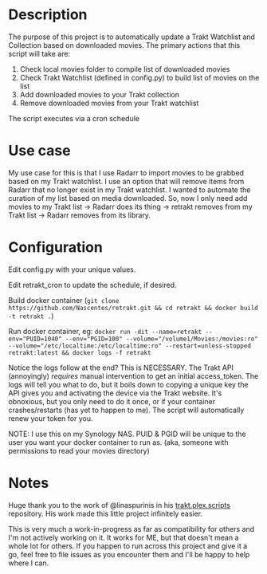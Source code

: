 # Description

The purpose of this project is to automatically update a Trakt Watchlist and Collection based on downloaded movies.
The primary actions that this script will take are:

1. Check local movies folder to compile list of downloaded movies
2. Check Trakt Watchlist (defined in config.py) to build list of movies on the list
3. Add downloaded movies to your Trakt collection
4. Remove downloaded movies from your Trakt watchlist

The script executes via a cron schedule

# Use case

My use case for this is that I use Radarr to import movies to be grabbed based on my Trakt watchlist. I use an option that will remove items from Radarr that no longer exist in my Trakt watchlist. I wanted to automate the curation of my list based on media downloaded. So, now I only need add movies to my Trakt list -> Radarr does its thing -> retrakt removes from my Trakt list -> Radarr removes from its library.

# Configuration

Edit config.py with your unique values.

Edit retrakt_cron to update the schedule, if desired.

Build docker container (`git clone https://github.com/Nascentes/retrakt.git && cd retrakt && docker build -t retrakt .`)

Run docker container, eg: `docker run -dit --name=retrakt --env="PUID=1040" --env="PGID=100" --volume="/volume1/Movies:/movies:ro" --volume="/etc/localtime:/etc/localtime:ro" --restart=unless-stopped retrakt:latest && docker logs -f retrakt`

Notice the logs follow at the end? This is NECESSARY. The Trakt API (annoyingly) _requires_ manual intervention to get an initial access_token. The logs will tell you what to do, but it boils down to copying a unique key the API gives you and activating the device via the Trakt website. It's obnoxious, but you only need to do it once, or if your container crashes/restarts (has yet to happen to me). The script will automatically renew your token for you.

NOTE: I use this on my Synology NAS. PUID & PGID will be unique to the user you want your docker container to run as. (aka, someone with permissions to read your movies directory)

# Notes

Huge thank you to the work of @linaspurinis in his [trakt.plex.scripts](https://github.com/linaspurinis/trakt.plex.scripts) repository. His work made this little project infinitely easier.

This is very much a work-in-progress as far as compatibility for others and I'm not actively working on it. It works for ME, but that doesn't mean a whole lot for others. If you happen to run across this project and give it a go, feel free to file issues as you encounter them and I'll be happy to help where I can.
